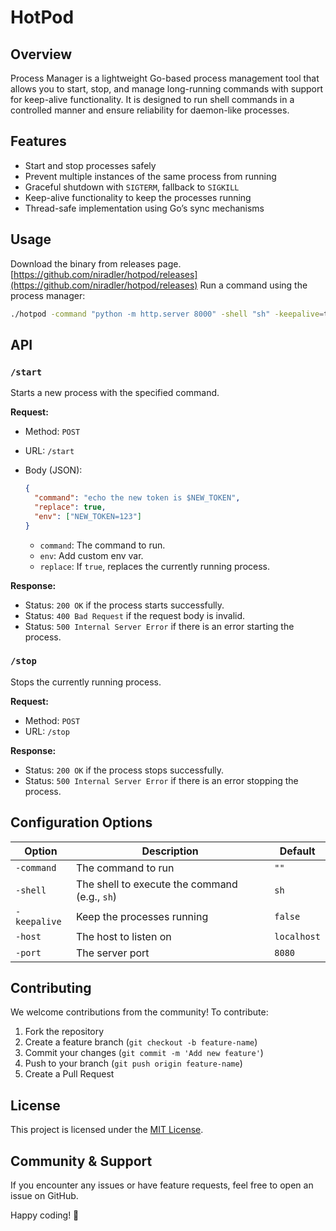 # HotPod

## Overview

Process Manager is a lightweight Go-based process management tool that allows you to start, stop, and manage long-running commands with support for keep-alive functionality. It is designed to run shell commands in a controlled manner and ensure reliability for daemon-like processes.

## Features

- Start and stop processes safely
- Prevent multiple instances of the same process from running
- Graceful shutdown with `SIGTERM`, fallback to `SIGKILL`
- Keep-alive functionality to keep the processes running
- Thread-safe implementation using Go’s sync mechanisms

## Usage

Download the binary from releases page.
[https://github.com/niradler/hotpod/releases](https://github.com/niradler/hotpod/releases)
Run a command using the process manager:

```sh
./hotpod -command "python -m http.server 8000" -shell "sh" -keepalive=true
```

## API

### `/start`

Starts a new process with the specified command.

**Request:**

- Method: `POST`
- URL: `/start`
- Body (JSON):
  
  ```json
  {
    "command": "echo the new token is $NEW_TOKEN",
    "replace": true,
    "env": ["NEW_TOKEN=123"]
  }
  ```

  - `command`: The command to run.
  - `env`: Add custom env var.
  - `replace`: If `true`, replaces the currently running process.

**Response:**

- Status: `200 OK` if the process starts successfully.
- Status: `400 Bad Request` if the request body is invalid.
- Status: `500 Internal Server Error` if there is an error starting the process.

### `/stop`

Stops the currently running process.

**Request:**

- Method: `POST`
- URL: `/stop`

**Response:**

- Status: `200 OK` if the process stops successfully.
- Status: `500 Internal Server Error` if there is an error stopping the process.

## Configuration Options

| Option        | Description                                    | Default |
|--------------|-------------------------------------------------|---------|
| `-command`   | The command to run                              | `""`    |
| `-shell`     | The shell to execute the command (e.g., `sh`)   | `sh`    |
| `-keepalive` | Keep the processes running                      | `false` |
| `-host`      | The host to listen on                           | `localhost` |
| `-port`      | The server port                                 | `8080` |

## Contributing

We welcome contributions from the community! To contribute:

1. Fork the repository
2. Create a feature branch (`git checkout -b feature-name`)
3. Commit your changes (`git commit -m 'Add new feature'`)
4. Push to your branch (`git push origin feature-name`)
5. Create a Pull Request

## License

This project is licensed under the [MIT License](LICENSE).

## Community & Support

If you encounter any issues or have feature requests, feel free to open an issue on GitHub.

Happy coding! 🚀
